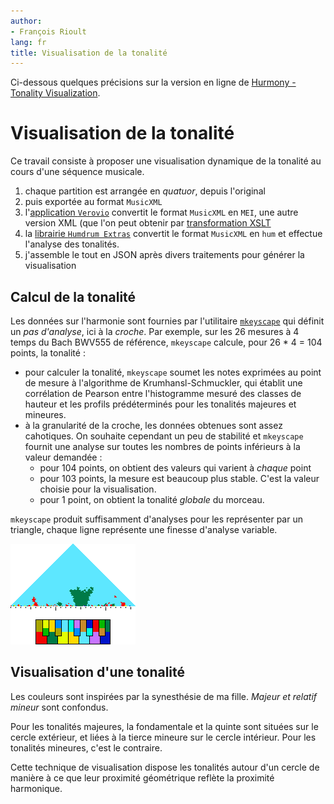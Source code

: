 ```yaml
---
author:
- François Rioult
lang: fr
title: Visualisation de la tonalité
---
```


Ci-dessous quelques précisions sur la version en ligne de [Hurmony - Tonality Visualization](https://rioultf.users.greyc.fr/hurmony/index.php).

# Visualisation de la tonalité

Ce travail consiste à proposer une visualisation dynamique de la tonalité au cours d'une séquence musicale.

1. chaque partition est arrangée en *quatuor*, depuis l'original
2. puis exportée au format `MusicXML`
3. l'[application  `Verovio`](https://editor.verovio.org/) convertit le format `MusicXML` en `MEI`, une autre version XML (que l'on peut obtenir par [transformation XSLT](https://github.com/music-encoding/encoding-tools)
4. la [librairie `Humdrum Extras`](https://extras.humdrum.org) convertit le format `MusicXML` en `hum` et effectue l'analyse des tonalités.
5. j'assemble le tout en JSON après divers traitements pour générer la visualisation

## Calcul de la tonalité

Les données sur l'harmonie sont fournies par l'utilitaire [`mkeyscape`](https://extras.humdrum.org/man/mkeyscape/) qui définit un *pas d'analyse*, ici à la *croche*. Par exemple, sur les 26 mesures à 4 temps du Bach BWV555 de référence, `mkeyscape` calcule, pour 26 * 4 = 104 points, la tonalité :

* pour calculer la tonalité, `mkeyscape` soumet les notes exprimées au point de mesure à l'algorithme de Krumhansl-Schmuckler, qui établit une corrélation de Pearson entre l'histogramme mesuré des classes de hauteur et les profils prédéterminés pour les tonalités majeures et mineures.
* à la granularité de la croche, les données obtenues sont assez cahotiques. On souhaite cependant un peu de stabilité et `mkeyscape` fournit une analyse sur toutes les nombres de points inférieurs à la valeur demandée :
  * pour 104 points, on obtient des valeurs qui varient à *chaque* point
  * pour 103 points, la mesure est beaucoup plus stable. C'est la valeur choisie pour la visualisation.
  * pour 1 point, on obtient la tonalité *globale* du morceau.

`mkeyscape` produit suffisamment d'analyses pour les représenter par un triangle, chaque ligne représente une finesse d'analyse variable.

<img src="BWV_555.png">

## Visualisation d'une tonalité

Les couleurs sont inspirées par la synesthésie de ma fille. *Majeur et relatif mineur* sont confondus.

Pour les tonalités majeures, la fondamentale et la quinte sont situées sur le cercle extérieur, et liées à la tierce mineure sur le cercle intérieur. Pour les tonalités mineures, c'est le contraire.

Cette technique de visualisation dispose les tonalités autour d'un cercle de manière à ce que leur proximité géométrique reflète la proximité harmonique.